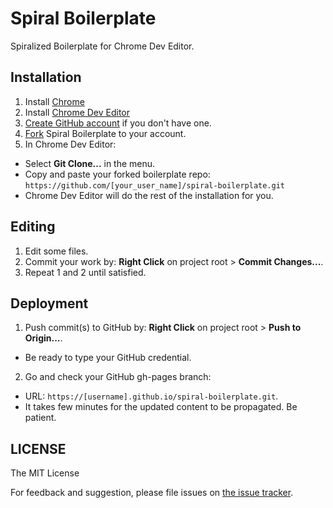 # Spiral Boilerplate

Spiralized Boilerplate for Chrome Dev Editor.


## Installation

1. Install [Chrome](https://www.google.com/intl/en/chrome/browser/desktop/)
2. Install [Chrome Dev Editor](https://chrome.google.com/webstore/detail/chrome-dev-editor-develop/pnoffddplpippgcfjdhbmhkofpnaalpg?hl=en)
3. [Create GitHub account](https://help.github.com/articles/signing-up-for-a-new-github-account/) if you don't have one.
5. [Fork](https://help.github.com/articles/fork-a-repo/) Spiral Boilerplate to your account.
6. In Chrome Dev Editor:
  - Select __Git Clone...__ in the menu.
  - Copy and paste your forked boilerplate repo: `https://github.com/[your_user_name]/spiral-boilerplate.git`
  - Chrome Dev Editor will do the rest of the installation for you.

## Editing

1. Edit some files.
2. Commit your work by: __Right Click__ on project root > __Commit Changes...__.
3. Repeat 1 and 2 until satisfied.


## Deployment

1. Push commit(s) to GitHub by: __Right Click__ on project root > __Push to Origin...__.
  - Be ready to type your GitHub credential.
2. Go and check your GitHub gh-pages branch:
  - URL: `https://[username].github.io/spiral-boilerplate.git`.
  - It takes few minutes for the updated content to be propagated. Be patient.


## LICENSE
The MIT License

For feedback and suggestion, please file issues on [the issue tracker](https://github.com/hoch/spiral-boilerplate/issues).
